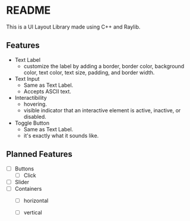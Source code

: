 # README


This is a UI Layout Library made using C++ and Raylib.


## Features

- Text Label
    - customize the label by adding a border, border color, background
      color, text color, text size, padding, and border width.
- Text Input
    - Same as  Text Label.
    - Accepts ASCII text.
- Interactibility
    - hovering.
    - visible indicator that an interactive element is active, inactive, or
      disabled.
- Toggle Button
    - Same as Text Label.
    - it's exactly what it sounds like.


## Planned Features

- [ ] Buttons
    - [ ] Click
- [ ] Slider
- [ ] Containers
    - [ ] horizontal
    - [ ] vertical


